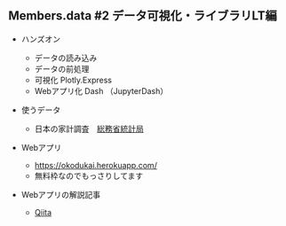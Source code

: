 ## Members.data #2 データ可視化・ライブラリLT編
- ハンズオン
    - データの読み込み
    - データの前処理
    - 可視化 Plotly.Express
    - Webアプリ化 Dash （JupyterDash）
- 使うデータ
    - 日本の家計調査　[総務省統計局](https://www.stat.go.jp/data/kakei/index.html)

- Webアプリ
    - https://okodukai.herokuapp.com/
    - 無料枠なのでもっさりしてます
- Webアプリの解説記事
    - [Qiita](https://qiita.com/OgawaHideyuki/items/f0d647c5b284b338996b)